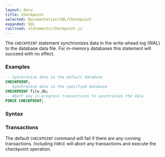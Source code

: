 ```yaml
---
layout: docu
title: Checkpoint
selected: Documentation/SQL/Checkpoint
expanded: SQL
railroad: statements/checkpoint.js
---
```


The `CHECKPOINT` statement synchronizes data in the write-ahead log (WAL) to the database data file. For in-memory
databases this statement will succeed with no effect.

### Examples
```sql
-- Synchronize data in the default database
CHECKPOINT;
-- Synchronize data in the specified database
CHECKPOINT file_db;
-- Abort any in-progress transactions to synchronize the data
FORCE CHECKPOINT;
```

### Syntax
<div id="rrdiagram1"></div>

### Transactions
The default `CHECKPOINT` command will fail if there are any running transactions. Including `FORCE` will abort any
transactions and execute the checkpoint operation.
